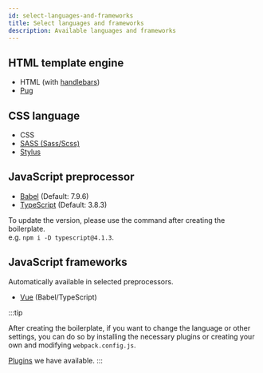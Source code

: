 ```yaml
---
id: select-languages-and-frameworks
title: Select languages and frameworks
description: Available languages and frameworks
---
```


## HTML template engine

- HTML (with [handlebars](https://handlebarsjs.com/))
- [Pug](https://pugjs.org/)

## CSS language

- CSS
- [SASS (Sass/Scss)](https://sass-lang.com/)
- [Stylus](https://stylus-lang.com/)

## JavaScript preprocessor

- [Babel](https://babeljs.io/) (Default: 7.9.6)
- [TypeScript](https://www.typescriptlang.org/) (Default: 3.8.3)

To update the version, please use the command after creating the boilerplate.  
e.g. `npm i -D typescript@4.1.3`.

## JavaScript frameworks

Automatically available in selected preprocessors.

- [Vue](https://vuejs.org/) (Babel/TypeScript)

:::tip

After creating the boilerplate, if you want to change the language or other settings, you can do so by installing the necessary plugins or creating your own and modifying `webpack.config.js`.

[Plugins](plugins/) we have available.
:::
